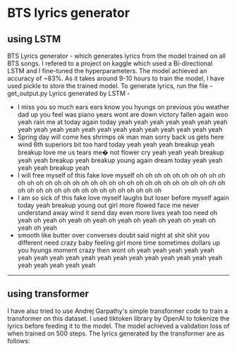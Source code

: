 # BTS lyrics generator
## using LSTM
BTS Lyrics generator - which generates lyrics from the model trained on all BTS songs. I refered to a project on kaggle which used a Bi-directional LSTM and I fine-tuned the hyperparameters. The model achieved an accuracy of ~83%. As it takes around 9-10 hours to train the model, I have used pickle to store the trained model.
To generate lyrics, run the file - get_output.py
Lyrics generated by LSTM - 
- I miss you so much ears ears know you hyungs on previous you weather dad up you feel was piano years wont are down victory fallen again woo yeah rain me at today again today yeah yeah yeah yeah yeah yeah yeah yeah yeah yeah yeah yeah yeah yeah yeah yeah yeah yeah yeah yeah
- Spring day will come hes shrimps ok man man sorry back us gets here wind 6th superiors bit too hard today yeah yeah yeah breakup yeah breakup love me us tears me� not flower cry yeah yeah yeah breakup yeah yeah breakup yeah breakup young again dream today yeah yeah yeah yeah breakup yeah
- I will free myself of this fake love myself oh oh oh oh oh oh oh oh oh oh oh oh oh oh oh oh oh oh oh oh oh oh oh oh oh oh oh oh oh oh oh oh oh oh oh oh oh oh oh oh oh oh oh oh oh oh oh oh oh
- I am so sick of this fake love myself laughs but loser before myself again today yeah breakup young out girl more flowed face me never understand away wind it send day even more lives yeah too need oh yeah oh yeah oh yeah oh yeah oh yeah oh yeah oh yeah oh yeah oh yeah oh yeah
- smooth like butter over converses doubt said night at shit shit you different need crazy baby feeling girl more time sometimes dollars up you hyungs moment crazy then wont oh yeah yeah yeah yeah yeah yeah yeah yeah yeah yeah yeah yeah yeah yeah yeah yeah yeah yeah yeah yeah yeah yeah yeah

___________________________________________________________________________________________________________________________________________________
## using transformer
I have also tried to use Andrej Garpathy's simple transformer code to train a transformer on this dataset. I used tiktoken library by OpenAI to tokenize the lyrics before feeding it to the model. The model achieved a validation loss of   when trained on 500 steps. 
The lyrics generated by the transformer are as follows:


